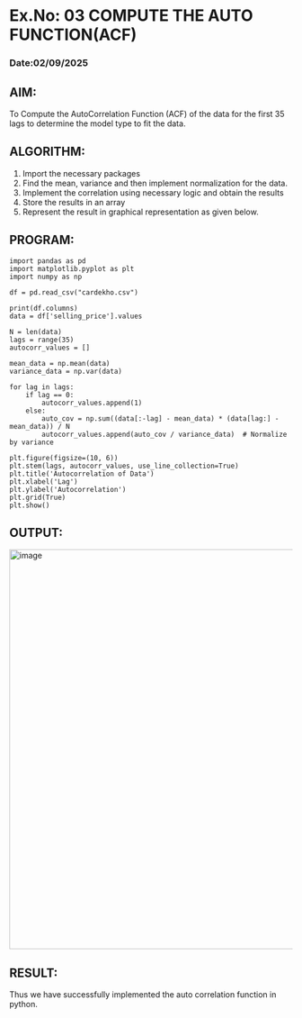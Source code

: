# Ex.No: 03   COMPUTE THE AUTO FUNCTION(ACF)
### Date:02/09/2025 

## AIM:
To Compute the AutoCorrelation Function (ACF) of the data for the first 35 lags to determine the model
type to fit the data.
## ALGORITHM:
1. Import the necessary packages
2. Find the mean, variance and then implement normalization for the data.
3. Implement the correlation using necessary logic and obtain the results
4. Store the results in an array
5. Represent the result in graphical representation as given below.
## PROGRAM:
```
import pandas as pd
import matplotlib.pyplot as plt
import numpy as np

df = pd.read_csv("cardekho.csv")

print(df.columns)
data = df['selling_price'].values  

N = len(data)
lags = range(35)
autocorr_values = []

mean_data = np.mean(data)
variance_data = np.var(data)

for lag in lags:
    if lag == 0:
        autocorr_values.append(1)
    else:
        auto_cov = np.sum((data[:-lag] - mean_data) * (data[lag:] - mean_data)) / N
        autocorr_values.append(auto_cov / variance_data)  # Normalize by variance

plt.figure(figsize=(10, 6))
plt.stem(lags, autocorr_values, use_line_collection=True)
plt.title('Autocorrelation of Data')
plt.xlabel('Lag')
plt.ylabel('Autocorrelation')
plt.grid(True)
plt.show()

```

## OUTPUT:

<img width="992" height="710" alt="image" src="https://github.com/user-attachments/assets/22716b39-4d06-45c2-beeb-adc1ff700e54" />

## RESULT:

Thus we have successfully implemented the auto correlation function in python.
